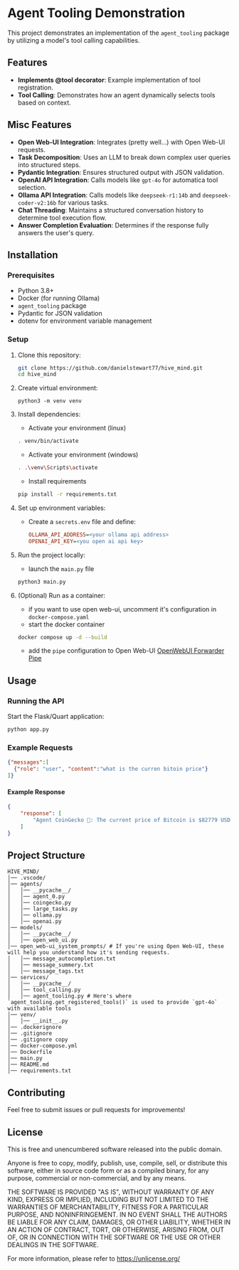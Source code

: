 # Agent Tooling Demonstration

This project demonstrates an implementation of the `agent_tooling` package by utilizing a model's tool calling capabilities.

## Features
- **Implements @tool decorator**: Example implementation of tool registration.
- **Tool Calling**: Demonstrates how an agent dynamically selects tools based on context.

## Misc Features
- **Open Web-UI Integration**: Integrates (pretty well...) with Open Web-UI requests.
- **Task Decomposition**: Uses an LLM to break down complex user queries into structured steps.
- **Pydantic Integration**: Ensures structured output with JSON validation.
- **OpenAI API Integration**: Calls models like `gpt-4o` for automatica tool selection.
- **Ollama API Integration**: Calls models like `deepseek-r1:14b` and `deepseek-coder-v2:16b` for various tasks.
- **Chat Threading**: Maintains a structured conversation history to determine tool execution flow.
- **Answer Completion Evaluation**: Determines if the response fully answers the user's query.

## Installation

### Prerequisites
- Python 3.8+
- Docker (for running Ollama)
- `agent_tooling` package
- Pydantic for JSON validation
- dotenv for environment variable management

### Setup
1. Clone this repository:
   ```bash
   git clone https://github.com/danielstewart77/hive_mind.git
   cd hive_mind
   ```
2. Create virtual environment:
    ```
    python3 -m venv venv
    ```
2. Install dependencies:
    - Activate your environment (linux)
    ```bash
    . venv/bin/activate
    ```
    - Activate your environment (windows)
    ```bash
    . .\venv\Scripts\activate
    ```
    - Install requirements
    ```bash
    pip install -r requirements.txt
    ```
3. Set up environment variables:
   - Create a `secrets.env` file and define:
     ```ini
     OLLAMA_API_ADDRESS=<your ollama api address>
     OPENAI_API_KEY=<you open ai api key>
     ```

4. Run the project locally:
    - launch the `main.py` file
    ```bash
    python3 main.py
    ```
5. (Optional) Run as a container:
    - if you want to use open web-ui, uncomment it's configuration in `docker-compose.yaml`
    - start the docker container
   ```bash
   docker compose up -d --build
   ```
   - add the `pipe` configuration to Open Web-UI
   [OpenWebUI Forwarder Pipe](https://github.com/danielstewart77/open_web-ui_pipe)
 
## Usage

### Running the API
Start the Flask/Quart application:
```bash
python app.py
```

### Example Requests
```json
{"messages":[
  {"role": "user", "content":"what is the curren bitoin price"}
]}
```

#### Example Response
```json
{
    "response": [
        "Agent CoinGecko 🦎: The current price of Bitcoin is $82779 USD."
    ]
}
```

## Project Structure
```
HIVE_MIND/
│── .vscode/
│── agents/
│   │── __pycache__/
│   │── agent_0.py
│   │── coingecko.py
│   │── large_tasks.py
│   │── ollama.py
│   │── openai.py
│── models/
│   │── __pycache__/
│   │── open_web_ui.py
│── open_web-ui_system_prompts/ # If you're using Open Web-UI, these will help you understand how it's sending requests.
│   │── message_autocompletion.txt
│   │── message_summery.txt
│   │── message_tags.txt
│── services/
│   │── __pycache__/
│   │── tool_calling.py
│   │── agent_tooling.py # Here's where `agent_tooling.get_registered_tools()` is used to provide `gpt-4o` with available tools
│── venv/
│   │── __init__.py
│── .dockerignore
│── .gitignore
│── .gitignore copy
│── docker-compose.yml
│── Dockerfile
│── main.py
│── README.md
│── requirements.txt

```

## Contributing
Feel free to submit issues or pull requests for improvements!

## License

This is free and unencumbered software released into the public domain.

Anyone is free to copy, modify, publish, use, compile, sell, or distribute this 
software, either in source code form or as a compiled binary, for any purpose, 
commercial or non-commercial, and by any means.

THE SOFTWARE IS PROVIDED "AS IS", WITHOUT WARRANTY OF ANY KIND, EXPRESS OR 
IMPLIED, INCLUDING BUT NOT LIMITED TO THE WARRANTIES OF MERCHANTABILITY, 
FITNESS FOR A PARTICULAR PURPOSE, AND NONINFRINGEMENT. IN NO EVENT SHALL THE 
AUTHORS BE LIABLE FOR ANY CLAIM, DAMAGES, OR OTHER LIABILITY, WHETHER IN AN 
ACTION OF CONTRACT, TORT, OR OTHERWISE, ARISING FROM, OUT OF, OR IN CONNECTION 
WITH THE SOFTWARE OR THE USE OR OTHER DEALINGS IN THE SOFTWARE.

For more information, please refer to <https://unlicense.org/>